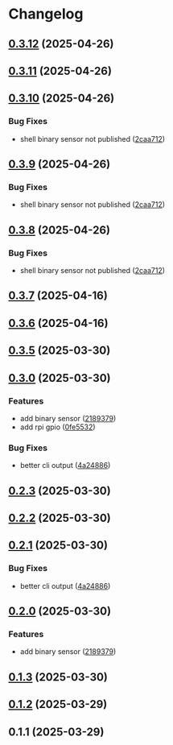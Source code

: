 # Changelog

## [0.3.12](https://github.com/DanielHabenicht/OSHome/compare/v0.3.11...oshome-shell-v0.3.12) (2025-04-26)

## [0.3.11](https://github.com/DanielHabenicht/OSHome/compare/v0.3.10...oshome-shell-v0.3.11) (2025-04-26)

## [0.3.10](https://github.com/DanielHabenicht/OSHome/compare/v0.3.9...oshome-shell-v0.3.10) (2025-04-26)


### Bug Fixes

* shell binary sensor not published ([2caa712](https://github.com/DanielHabenicht/OSHome/commit/2caa7126f9f244ece6a57ebc670574b69a27b6a3))

## [0.3.9](https://github.com/DanielHabenicht/OSHome/compare/v0.3.8...oshome-shell-v0.3.9) (2025-04-26)


### Bug Fixes

* shell binary sensor not published ([2caa712](https://github.com/DanielHabenicht/OSHome/commit/2caa7126f9f244ece6a57ebc670574b69a27b6a3))

## [0.3.8](https://github.com/DanielHabenicht/OSHome/compare/v0.3.7...oshome-shell-v0.3.8) (2025-04-26)


### Bug Fixes

* shell binary sensor not published ([2caa712](https://github.com/DanielHabenicht/OSHome/commit/2caa7126f9f244ece6a57ebc670574b69a27b6a3))

## [0.3.7](https://github.com/DanielHabenicht/OSHome/compare/v0.3.6...oshome-shell-v0.3.7) (2025-04-16)

## [0.3.6](https://github.com/DanielHabenicht/OSHome/compare/v0.3.5...oshome-shell-v0.3.6) (2025-04-16)

## [0.3.5](https://github.com/DanielHabenicht/OSHome/compare/v0.3.2...oshome-shell-v0.3.5) (2025-03-30)

## [0.3.0](https://github.com/DanielHabenicht/OSHome/compare/oshome-shell-v0.2.3...oshome-shell-v0.3.0) (2025-03-30)


### Features

* add binary sensor ([2189379](https://github.com/DanielHabenicht/OSHome/commit/218937924b6f09f8bd9962c373a12b567fdad079))
* add rpi gpio ([0fe5532](https://github.com/DanielHabenicht/OSHome/commit/0fe5532bcf50964675ff09a075954f4d3475a892))


### Bug Fixes

* better cli output ([4a24886](https://github.com/DanielHabenicht/OSHome/commit/4a24886e59bd7dc1a441d7f2e418bd700976d377))

## [0.2.3](https://github.com/DanielHabenicht/OSHome/compare/v0.2.2...oshome-shell-v0.2.3) (2025-03-30)

## [0.2.2](https://github.com/DanielHabenicht/OSHome/compare/v0.2.1...oshome-shell-v0.2.2) (2025-03-30)

## [0.2.1](https://github.com/DanielHabenicht/OSHome/compare/v0.2.0...oshome-shell-v0.2.1) (2025-03-30)


### Bug Fixes

* better cli output ([4a24886](https://github.com/DanielHabenicht/OSHome/commit/4a24886e59bd7dc1a441d7f2e418bd700976d377))

## [0.2.0](https://github.com/DanielHabenicht/OSHome/compare/v0.1.3...oshome-shell-v0.2.0) (2025-03-30)


### Features

* add binary sensor ([2189379](https://github.com/DanielHabenicht/OSHome/commit/218937924b6f09f8bd9962c373a12b567fdad079))

## [0.1.3](https://github.com/DanielHabenicht/OSHome/compare/oshome-shell-v0.1.2...oshome-shell-v0.1.3) (2025-03-30)

## [0.1.2](https://github.com/DanielHabenicht/OSHome/compare/oshome-shell-v0.1.1...oshome-shell-v0.1.2) (2025-03-29)

## 0.1.1 (2025-03-29)
